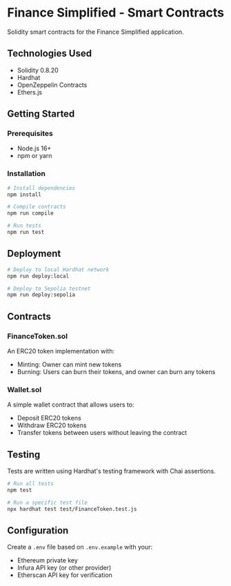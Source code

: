 # Finance Simplified - Smart Contracts

Solidity smart contracts for the Finance Simplified application.

## Technologies Used

- Solidity 0.8.20
- Hardhat
- OpenZeppelin Contracts
- Ethers.js

## Getting Started

### Prerequisites

- Node.js 16+
- npm or yarn

### Installation

```bash
# Install dependencies
npm install

# Compile contracts
npm run compile

# Run tests
npm run test
```

## Deployment

```bash
# Deploy to local Hardhat network
npm run deploy:local

# Deploy to Sepolia testnet
npm run deploy:sepolia
```

## Contracts

### FinanceToken.sol

An ERC20 token implementation with:
- Minting: Owner can mint new tokens
- Burning: Users can burn their tokens, and owner can burn any tokens

### Wallet.sol

A simple wallet contract that allows users to:
- Deposit ERC20 tokens
- Withdraw ERC20 tokens
- Transfer tokens between users without leaving the contract

## Testing

Tests are written using Hardhat's testing framework with Chai assertions.

```bash
# Run all tests
npm test

# Run a specific test file
npx hardhat test test/FinanceToken.test.js
```

## Configuration

Create a `.env` file based on `.env.example` with your:
- Ethereum private key
- Infura API key (or other provider)
- Etherscan API key for verification
